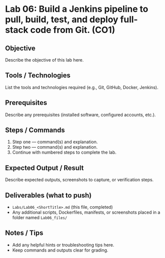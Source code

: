 # Lab 06: Build a Jenkins pipeline to pull, build, test, and deploy full-stack code from Git. (CO1)

## Objective
Describe the objective of this lab here.

## Tools / Technologies
List the tools and technologies required (e.g., Git, GitHub, Docker, Jenkins).

## Prerequisites
Describe any prerequisites (installed software, configured accounts, etc.).

## Steps / Commands
1. Step one — command(s) and explanation.
2. Step two — command(s) and explanation.
3. Continue with numbered steps to complete the lab.

## Expected Output / Result
Describe expected outputs, screenshots to capture, or verification steps.

## Deliverables (what to push)
- `Labs/Lab06_<ShortTitle>.md` (this file, completed)
- Any additional scripts, Dockerfiles, manifests, or screenshots placed in a folder named `Lab06_files/`

## Notes / Tips
- Add any helpful hints or troubleshooting tips here.
- Keep commands and outputs clear for grading.

